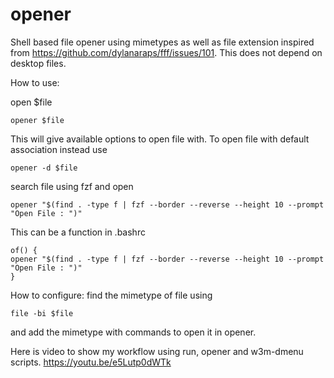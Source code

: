 # opener
Shell based file opener using mimetypes as well as file extension inspired from https://github.com/dylanaraps/fff/issues/101. This does not depend on desktop files. 

How to use:

open $file

    opener $file

This will give available options to open file with.
To open file with default association instead use
    
    opener -d $file

search file using fzf and open

    opener "$(find . -type f | fzf --border --reverse --height 10 --prompt "Open File : ")"
This can be a function in .bashrc

    of() { 
    opener "$(find . -type f | fzf --border --reverse --height 10 --prompt "Open File : ")" 
    }

How to configure:
find the mimetype of file using

    file -bi $file

and add the mimetype with commands to open it in opener.

Here is video to show my workflow using run, opener and w3m-dmenu scripts.
https://youtu.be/e5Lutp0dWTk
